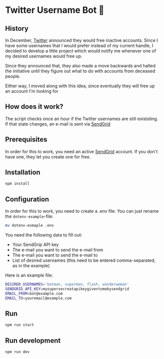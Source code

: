 # Twitter Username Bot 🤖

## History

In December, [Twitter](https://www.twitter.com) announced they would free inactive accounts. Since I have some usernames that I would prefer instead of my current handle, I decided to develop a little project which would notify me whenever one of my desired usernames would free up.

Since they announced that, they also made a move backwards and halted the initiative until they figure out what to do with accounts from deceased people.

Either way, I moved along with this idea, since eventually they will free up an account I'm looking for

## How does it work?

The script checks once an hour if the Twitter usernames are still existsting. If that state changes, an e-mail is sent via [SendGrid](https://sendgrid.com)

## Prerequisites

In order for this to work, you need an active [SendGrid](https://sendgrid.com) account. If you don't have one, they let you create one for free.

## Installation

```bash
npm install
```

## Configuration

In order for this to work, you need to create a .env file. You can just rename the `dotenv-example`-file:

```bash
mv dotenv-exmaple .env
```

You need the following data to fill out:
- Your SendGrip API key
- The e-mail you want to send the e-mail from
- The e-mail you want to send the e-mail to
- List of desired usernames (this need to be entered comma-separated, as in the example)

Here is an example file:

```bash
DESIRED_USERNAMES='batman, superman, flash, wonderwoman'
SENDGRID_API_KEY=mysupersecreatapikeygiventomebysendgrid
EMAIL_FROM=bot@example.com
EMAIL_TO=youremail@example.com
```

## Run
```bash
npm run start
```

## Run development
```bash
npm run dev
```